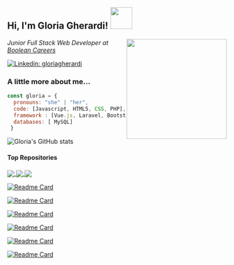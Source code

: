 <h2> Hi, I'm Gloria Gherardi! <img src="https://media.giphy.com/media/mGcNjsfWAjY5AEZNw6/giphy.gif" width="50"></h2>
<img align='right' src="https://png.pngtree.com/png-vector/20210906/ourmid/pngtree-e-learning-programmer-with-a-female-character-sitting-and-carrying-computer-png-image_3843626.jpg" width="230">
<p><em>Junior Full Stack Web Developer at <a href="https://boolean.careers/">Boolean Careers</a>
</em></p>


[![Linkedin: gloriagherardi](https://img.shields.io/badge/-gloriagherardi-blue?style=flat-square&logo=Linkedin&logoColor=white&link=https://www.linkedin.com/in/gloria-gherardi//)](https://www.linkedin.com/in/gloria-gherardi//)


### A little more about me...  

```javascript
const gloria = {
  pronouns: "she" | "her",
  code: [Javascript, HTML5, CSS, PHP],
  framework : [Vue.js, Laravel, Bootstrap],
  databases: [ MySQL]
 }
 ```

![Gloria's GitHub stats](https://github-readme-stats.vercel.app/api?username=gloriaghe&count_private=true&theme=buefy)

#### Top Repositories

<a href="(https://github.com/capdavide278/Deliveboo">
  <img align="center" src="[https://github-readme-stats.vercel.app/api/pin/?username=anuraghazra&repo=github-readme-stats&theme=buefy](https://github-readme-stats.vercel.app/api/pin/?username=capdavide278&repo=Deliveboo&theme=buefy)" />
</a>

<a href="(https://github.com/capdavide278/Deliveboo">
  <img align="center" src="[https://github-readme-stats.vercel.app/api/pin/?username=anuraghazra&repo=github-readme-stats&theme=buefy](https://github-readme-stats.vercel.app/api/pin/?username=capdavide278&repo=Deliveboo&theme=buefy)" />
</a>

<a href="(https://github.com/capdavide278/Deliveboo">
  <img align="center" src="[https://github-readme-stats.vercel.app/api/pin/?username=anuraghazra&repo=github-readme-stats&theme=buefy](https://github-readme-stats.vercel.app/api/pin/?username=capdavide278&repo=Deliveboo&theme=buefy)" />
</a>

[![Readme Card](https://github-readme-stats.vercel.app/api/pin/?username=capdavide278&repo=Deliveboo&theme=buefy)](https://github.com/capdavide278/Deliveboo)

[![Readme Card](https://github-readme-stats.vercel.app/api/pin/?username=gloriaghe&repo=html-css-spotifyweb&theme=buefy)](https://github.com/gloriaghe/html-css-spotifyweb)

[![Readme Card](https://github-readme-stats.vercel.app/api/pin/?username=gloriaghe&repo=laravel-boolpress&theme=buefy)](https://github.com/gloriaghe/laravel-boolpress)

[![Readme Card](https://github-readme-stats.vercel.app/api/pin/?username=gloriaghe&repo=htmlcss-playstation&theme=buefy)](https://github.com/gloriaghe/htmlcss-playstation)

[![Readme Card](https://github-readme-stats.vercel.app/api/pin/?username=gloriaghe&repo=laravel-comics&theme=buefy)](https://github.com/gloriaghe/laravel-comics)

[![Readme Card](https://github-readme-stats.vercel.app/api/pin/?username=gloriaghe&repo=htmlcss-discord&theme=buefy)](https://github.com/gloriaghe/htmlcss-discord)

